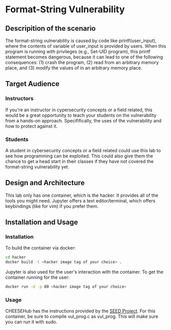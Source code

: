 # Format-String Vulnerability

## Descripition of the scenario
The format-string vulnerability is caused by code like printf(user_input), where the contents of variable of user_input is provided by users. When this program is running with privileges (e.g., Set-UID program), this printf statement becomes dangerous, because it can lead to one of the following consequences: (1) crash the program, (2) read from an arbitrary memory place, and (3) modify the values of in an arbitrary memory place. 

## Target Audience

### Instructors
If you're an instructor in cypersecurity concepts or a field related, this would be a great opportunity to teach your students on the vulnerability from a hands-on approach. Specififically, the uses of the vulnerability and how to protect against it. 

### Students
A student in cybersecurity concepts or a field related could use this lab to see how programming can be exploited. This could also give them the chance to get a head start in their classes if they have not covered the format-string vulnerability yet.

## Design and Architecture
This lab only has one container, which is the hacker. It provides all of the tools you might need. Jupyter offers a text editor/terminal, which offers keybindings (like for vim) if you prefer them. 


## Installation and Usage

### Installation
To build the container via docker:

```bash
cd hacker
docker build -t <hacker image tag of your choice> .
```

Jupyter is also used for the user's interaction with the container. To get the container running for the user:

```bash
docker run -d -p 80 <hacker image tag of your choice>
```
### Usage
CHEESEHub has the instructions provided by the [SEED Project](https://seedsecuritylabs.org/index.html). For this container, be sure to compile vul_prog.c as vul_prog. This will make sure you can run it with sudo.

